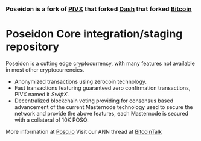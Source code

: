 ### Poseidon is a fork of [PIVX](https://github.com/PIVX-Project/PIVX) that forked [Dash](https://github.com/dashpay/dash) that forked [Bitcoin](https://github.com/bitcoin/bitcoinp)


# Poseidon Core integration/staging repository


Poseidon is a cutting edge cryptocurrency, with many features not available in most other cryptocurrencies.
- Anonymized transactions using zerocoin technology.
- Fast transactions featuring guaranteed zero confirmation transactions, PIVX named it _SwiftX_.
- Decentralized blockchain voting providing for consensus based advancement of the current Masternode
  technology used to secure the network and provide the above features, each Masternode is secured
  with a collateral of 10K POSQ.

More information at [Posq.io](http://www.posq.io) Visit our ANN thread at [BitcoinTalk](https://bitcointalk.org/index.php?topic=2923976)



